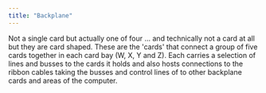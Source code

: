 ```yaml
---
title: "Backplane"
---
```


Not a single card but actually one of four ... and technically not a card at all but they are card shaped. These are the 'cards'
that connect a group of five cards together in each card bay (W, X, Y and Z). Each carries a selection of lines and busses to
the cards it holds and also hosts connections to the ribbon cables taking the busses and control lines of to other backplane
cards and areas of the computer.

